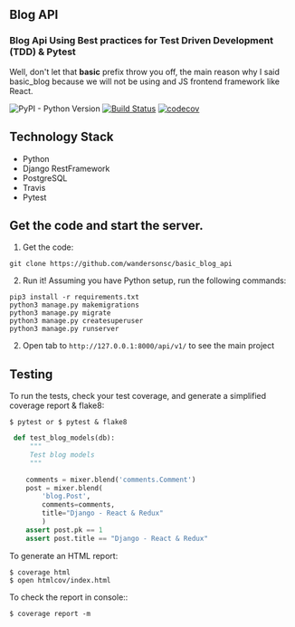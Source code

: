 ## Blog API

### Blog Api Using Best practices for Test Driven Development (TDD) & Pytest

Well, don't let that **basic** prefix throw you off, the main reason why I said basic_blog because we will not be using and JS frontend framework like React.

![PyPI - Python Version](https://img.shields.io/pypi/pyversions/Django.svg)
[![Build Status](https://travis-ci.org/wandersonsc/basic_blog_api.svg?branch=master)](https://travis-ci.org/wandersonsc/basic_blog_api)
[![codecov](https://codecov.io/gh/wandersonsc/basic_blog_api/branch/master/graph/badge.svg)](https://codecov.io/gh/wandersonsc/basic_blog_api)

## Technology Stack

- Python
- Django RestFramework
- PostgreSQL
- Travis
- Pytest

## Get the code and start the server.

1. Get the code:

```
git clone https://github.com/wandersonsc/basic_blog_api
```

2. Run it! Assuming you have Python setup, run the following commands:

```
pip3 install -r requirements.txt
python3 manage.py makemigrations
python3 manage.py migrate
python3 manage.py createsuperuser
python3 manage.py runserver

```

2. Open tab to `http://127.0.0.1:8000/api/v1/` to see the main project

## Testing

To run the tests, check your test coverage, and generate a simplified coverage report & flake8:

`$ pytest or $ pytest & flake8`

```python
 def test_blog_models(db):
     """
     Test blog models
     """

    comments = mixer.blend('comments.Comment')
    post = mixer.blend(
        'blog.Post',
        comments=comments,
        title="Django - React & Redux"
        )
    assert post.pk == 1
    assert post.title == "Django - React & Redux"

```

To generate an HTML report:

    $ coverage html
    $ open htmlcov/index.html

To check the report in console::

    $ coverage report -m
